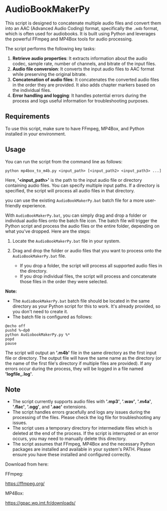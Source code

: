 # AudioBookMakerPy
This script is designed to concatenate multiple audio files and convert them into an AAC (Advanced Audio Coding) format, specifically the `.m4b` format, which is often used for audiobooks. It is built using Python and leverages the powerful FFmpeg and MP4Box tools for audio processing.

The script performs the following key tasks:

1. **Retrieve audio properties**: It extracts information about the audio codec, sample rate, number of channels, and bitrate of the input files.
2. **Audio file conversion**: It converts the input audio files to AAC format while preserving the original bitrate.
3. **Concatenation of audio files**: It concatenates the converted audio files in the order they are provided. It also adds chapter markers based on the individual files.
4. **Error handling and logging**: It handles potential errors during the process and logs useful information for troubleshooting purposes.

## Requirements

To use this script, make sure to have FFmpeg, MP4Box, and Python installed in your environment. 

## Usage

You can run the script from the command line as follows:

```shell
python mp4box_to_m4b.py <input_path> [<input_path2> <input_path3> ...]
```
Here, **'<input_path>'** is the path to the input audio file or directory containing audio files. You can specify multiple input paths. If a directory is specified, the script will process all audio files in that directory.

you can use the existing `AudioBookMakerPy.bat` batch file for a more user-friendly experience.

With `AudioBookMakerPy.bat`, you can simply drag and drop a folder or individual audio files onto the batch file icon. The batch file will trigger the Python script and process the audio files or the entire folder, depending on what you've dropped. Here are the steps:

1. Locate the `AudioBookMakerPy.bat` file in your system.
2. Drag and drop the folder or audio files that you want to process onto the `AudioBookMakerPy.bat` file. 

   - If you drop a folder, the script will process all supported audio files in the directory.
   - If you drop individual files, the script will process and concatenate those files in the order they were selected.

**Note:** 

- The `AudioBookMakerPy.bat` batch file should be located in the same directory as your Python script for this to work. It's already provided, so you don't need to create it.
- The batch file is configured as follows:

```shell
@echo off
pushd %~dp0
python AudiobookMakerPy.py %*
popd
pause
```

The script will output an **'.m4b'** file in the same directory as the first input file or directory. The output file will have the same name as the directory (or the name of the first file's directory if multiple files are provided). If any errors occur during the process, they will be logged in a file named **'logfile_<timestamp>.log'**.

## Note

* The script currently supports audio files with **'.mp3'**, **'.wav'**, **'.m4a'**, **'.flac'**, **'.ogg'**, and **'.aac'** extensions.
* The script handles errors gracefully and logs any issues during the processing of the files. Please check the log file for troubleshooting any issues.
* The script uses a temporary directory for intermediate files which is deleted at the end of the process. If the script is interrupted or an error occurs, you may need to manually delete this directory.
* The script assumes that FFmpeg, MP4Box and the necessary Python packages are installed and available in your system's PATH. Please ensure you have these installed and configured correctly.

Download from here:

FFmpeg:

https://ffmpeg.org/

MP4Box: 

https://gpac.wp.imt.fr/downloads/